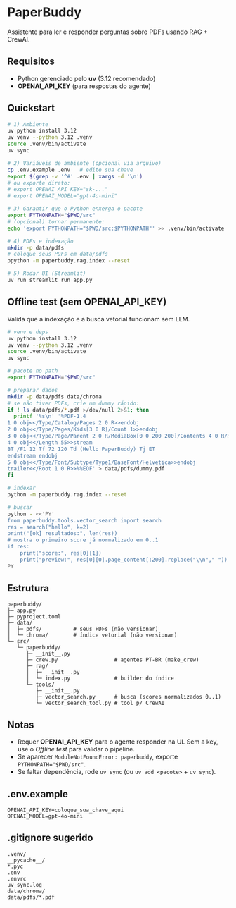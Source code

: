 # PaperBuddy

Assistente para ler e responder perguntas sobre PDFs usando RAG + CrewAI.

## Requisitos

* Python gerenciado pelo **uv** (3.12 recomendado)
* **OPENAI\_API\_KEY** (para respostas do agente)

## Quickstart

```bash
# 1) Ambiente
uv python install 3.12
uv venv --python 3.12 .venv
source .venv/bin/activate
uv sync

# 2) Variáveis de ambiente (opcional via arquivo)
cp .env.example .env   # edite sua chave
export $(grep -v '^#' .env | xargs -d '\n')
# ou exporte direto:
# export OPENAI_API_KEY="sk-..."
# export OPENAI_MODEL="gpt-4o-mini"

# 3) Garantir que o Python enxerga o pacote
export PYTHONPATH="$PWD/src"
# (opcional) tornar permanente:
echo 'export PYTHONPATH="$PWD/src:$PYTHONPATH"' >> .venv/bin/activate

# 4) PDFs e indexação
mkdir -p data/pdfs
# coloque seus PDFs em data/pdfs
ppython -m paperbuddy.rag.index --reset

# 5) Rodar UI (Streamlit)
uv run streamlit run app.py
```

## Offline test (sem OPENAI\_API\_KEY)

Valida que a indexação e a busca vetorial funcionam sem LLM.

```bash
# venv e deps
uv python install 3.12
uv venv --python 3.12 .venv
source .venv/bin/activate
uv sync

# pacote no path
export PYTHONPATH="$PWD/src"

# preparar dados
mkdir -p data/pdfs data/chroma
# se não tiver PDFs, crie um dummy rápido:
if ! ls data/pdfs/*.pdf >/dev/null 2>&1; then
  printf '%s\n' '%PDF-1.4
1 0 obj<</Type/Catalog/Pages 2 0 R>>endobj
2 0 obj<</Type/Pages/Kids[3 0 R]/Count 1>>endobj
3 0 obj<</Type/Page/Parent 2 0 R/MediaBox[0 0 200 200]/Contents 4 0 R/Resources<</Font<</F1 5 0 R>>>>>>endobj
4 0 obj<</Length 55>>stream
BT /F1 12 Tf 72 120 Td (Hello PaperBuddy) Tj ET
endstream endobj
5 0 obj<</Type/Font/Subtype/Type1/BaseFont/Helvetica>>endobj
trailer<</Root 1 0 R>>%%EOF' > data/pdfs/dummy.pdf
fi

# indexar
python -m paperbuddy.rag.index --reset

# buscar
python - <<'PY'
from paperbuddy.tools.vector_search import search
res = search("hello", k=2)
print("[ok] resultados:", len(res))
# mostra o primeiro score já normalizado em 0..1
if res:
    print("score:", res[0][1])
    print("preview:", res[0][0].page_content[:200].replace("\\n"," "))
PY
```

## Estrutura

```
paperbuddy/
├─ app.py
├─ pyproject.toml
├─ data/
│  ├─ pdfs/          # seus PDFs (não versionar)
│  └─ chroma/        # índice vetorial (não versionar)
└─ src/
   └─ paperbuddy/
      ├─ __init__.py
      ├─ crew.py                  # agentes PT-BR (make_crew)
      ├─ rag/
      │  ├─ __init__.py
      │  └─ index.py              # builder do índice
      └─ tools/
         ├─ __init__.py
         ├─ vector_search.py      # busca (scores normalizados 0..1)
         └─ vector_search_tool.py # tool p/ CrewAI
```

## Notas

* Requer **OPENAI\_API\_KEY** para o agente responder na UI. Sem a key, use o *Offline test* para validar o pipeline.
* Se aparecer `ModuleNotFoundError: paperbuddy`, exporte `PYTHONPATH="$PWD/src"`.
* Se faltar dependência, rode `uv sync` (ou `uv add <pacote>` + `uv sync`).

## .env.example

```env
OPENAI_API_KEY=coloque_sua_chave_aqui
OPENAI_MODEL=gpt-4o-mini
```

## .gitignore sugerido

```gitignore
.venv/
__pycache__/
*.pyc
.env
.envrc
uv_sync.log
data/chroma/
data/pdfs/*.pdf
```
